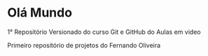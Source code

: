 # Olá Mundo
 1° Repositório Versionado do curso Git e GitHub do Aulas em video  

 Primeiro repositório de projetos do Fernando Oliveira 
